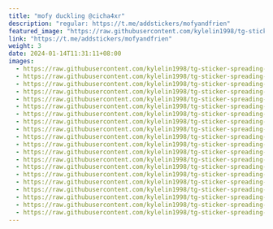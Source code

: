```yaml
---
title: "mofy duckling @cicha4xr"
description: "regular: https://t.me/addstickers/mofyandfrien"
featured_image: "https://raw.githubusercontent.com/kylelin1998/tg-sticker-spreading-worldwide-images/main/img/e61ad17a-8c72-462e-a031-af3d743200d4.jpg"
link: "https://t.me/addstickers/mofyandfrien"
weight: 3
date: 2024-01-14T11:31:11+08:00
images:
  - https://raw.githubusercontent.com/kylelin1998/tg-sticker-spreading-worldwide-images/main/img/e61ad17a-8c72-462e-a031-af3d743200d4.jpg
  - https://raw.githubusercontent.com/kylelin1998/tg-sticker-spreading-worldwide-images/main/img/7631e61e-3cd5-43da-bf01-2b583afedaeb.jpg
  - https://raw.githubusercontent.com/kylelin1998/tg-sticker-spreading-worldwide-images/main/img/e5df8f75-e23e-4657-b8d1-2b34c1ba104a.jpg
  - https://raw.githubusercontent.com/kylelin1998/tg-sticker-spreading-worldwide-images/main/img/9f4e167a-c8be-40ef-8dcf-0a550fcda8bc.jpg
  - https://raw.githubusercontent.com/kylelin1998/tg-sticker-spreading-worldwide-images/main/img/79f0d3a5-a0cc-4a07-9c4a-41a653742f1c.jpg
  - https://raw.githubusercontent.com/kylelin1998/tg-sticker-spreading-worldwide-images/main/img/3fe40581-815a-455c-ab93-bd763eef7555.jpg
  - https://raw.githubusercontent.com/kylelin1998/tg-sticker-spreading-worldwide-images/main/img/4e52804c-f2f9-430e-a62e-c5612c5095bb.jpg
  - https://raw.githubusercontent.com/kylelin1998/tg-sticker-spreading-worldwide-images/main/img/d1f2a0ba-cc92-4d3f-9480-bbaca7323de0.jpg
  - https://raw.githubusercontent.com/kylelin1998/tg-sticker-spreading-worldwide-images/main/img/638c5174-976d-4b59-958a-e5d0af728fe4.jpg
  - https://raw.githubusercontent.com/kylelin1998/tg-sticker-spreading-worldwide-images/main/img/8e7e5fa0-42ed-436c-84be-c949e3495fca.jpg
  - https://raw.githubusercontent.com/kylelin1998/tg-sticker-spreading-worldwide-images/main/img/92c232ff-214e-4f49-997a-73a914b6da7f.jpg
  - https://raw.githubusercontent.com/kylelin1998/tg-sticker-spreading-worldwide-images/main/img/9b146f69-d4e0-42fe-8f9f-0ba58b9e8485.jpg
  - https://raw.githubusercontent.com/kylelin1998/tg-sticker-spreading-worldwide-images/main/img/7ced0796-5486-4745-9d18-90dbc243a02a.jpg
  - https://raw.githubusercontent.com/kylelin1998/tg-sticker-spreading-worldwide-images/main/img/22acfd88-b690-4c77-ac17-50848b745774.jpg
  - https://raw.githubusercontent.com/kylelin1998/tg-sticker-spreading-worldwide-images/main/img/6178dbbd-7a0e-4908-85d5-21ade9d0d5b0.jpg
  - https://raw.githubusercontent.com/kylelin1998/tg-sticker-spreading-worldwide-images/main/img/c2ca9187-c004-449a-9ba4-01310751c4da.jpg
  - https://raw.githubusercontent.com/kylelin1998/tg-sticker-spreading-worldwide-images/main/img/8ae16400-57bb-48be-a369-eca4db345764.jpg
  - https://raw.githubusercontent.com/kylelin1998/tg-sticker-spreading-worldwide-images/main/img/07d4a192-59d5-490f-80f9-da665be68a78.jpg
  - https://raw.githubusercontent.com/kylelin1998/tg-sticker-spreading-worldwide-images/main/img/5c058c89-2554-4cb8-82bc-6bb9d61232db.jpg
  - https://raw.githubusercontent.com/kylelin1998/tg-sticker-spreading-worldwide-images/main/img/d3e9a98c-b918-4f25-adda-2776bd517034.jpg
---
```

